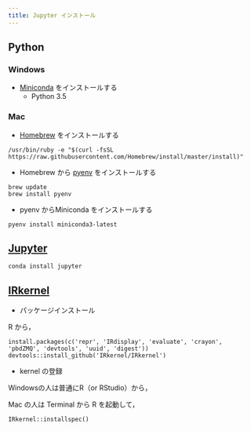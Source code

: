 ```yaml
---
title: Jupyter インストール
---
```

## Python
### Windows
* [Miniconda](http://conda.pydata.org/miniconda.html) をインストールする
    * Python 3.5

### Mac
* [Homebrew](http://brew.sh/) をインストールする

```
/usr/bin/ruby -e "$(curl -fsSL https://raw.githubusercontent.com/Homebrew/install/master/install)"
```

* Homebrew から [pyenv](https://github.com/yyuu/pyenv) をインストールする

```
brew update
brew install pyenv
```

* pyenv からMiniconda をインストールする

```
pyenv install miniconda3-latest
```

## [Jupyter](http://jupyter.org/)
```
conda install jupyter
```

## [IRkernel](https://irkernel.github.io/)
* パッケージインストール

R から，

```
install.packages(c('repr', 'IRdisplay', 'evaluate', 'crayon', 'pbdZMQ', 'devtools', 'uuid', 'digest'))
devtools::install_github('IRkernel/IRkernel')
```

* kernel の登録

Windowsの人は普通にR（or RStudio）から，

Mac の人は Terminal から R を起動して，

```
IRkernel::installspec()
```

